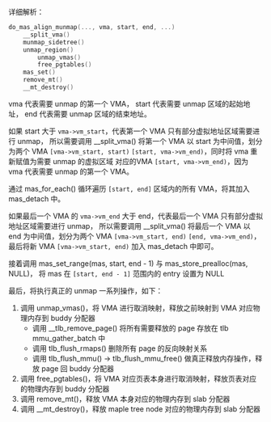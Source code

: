 详细解析：

```c
do_mas_align_munmap(..., vma, start, end, ...)
    __split_vma()
    munmap_sidetree()
    unmap_region()
        unmap_vmas()
        free_pgtables()
    mas_set()
    remove_mt()
    __mt_destroy()
```

vma 代表需要 unmap 的第一个 VMA，
start 代表需要 unmap 区域的起始地址，
end 代表需要 unmap 区域的结束地址。

如果 start 大于 `vma->vm_start`，代表第一个 VMA 只有部分虚拟地址区域需要进行 unmap，
所以需要调用 __split_vma() 将第一个 VMA 以 start 为中间值，划分为两个 VMA
`[vma->vm_start, start)` `[start, vma->vm_end)`，同时将 vma 重新赋值为需要 unmap 的虚拟区域
对应的VMA `[start, vma->vm_end)`，因为 vma 代表需要 unmap 的第一个 VMA。

通过 mas_for_each() 循环遍历 `[start, end]` 区域内的所有 VMA，将其加入 mas_detach 中。

如果最后一个 VMA 的 `vma->vm_end` 大于 end，代表最后一个 VMA 只有部分虚拟地址区域需要进行 unmap，
所以需要调用 __split_vma() 将最后一个 VMA 以 end 为中间值，划分为两个 VMA
`[vma->vm_start, end)` `[end, vma->vm_end)`，最后将新 VMA `[vma->vm_start, end)`
加入 mas_detach 中即可。

接着调用 mas_set_range(mas, start, end - 1) 与 mas_store_prealloc(mas, NULL)，
将 mas 在 `[start, end - 1]` 范围内的 entry 设置为 NULL

最后，将执行真正的 unmap 一系列操作，如下：

1. 调用 unmap_vmas()，将 VMA 进行取消映射，释放之前映射到 VMA 对应物理内存到 buddy 分配器
    * 调用 __tlb_remove_page() 将所有需要释放的 page 存放在 tlb mmu_gather_batch 中
    * 调用 tlb_flush_rmaps() 删除所有 page 的反向映射关系
    * 调用 tlb_flush_mmu() -> tlb_flush_mmu_free() 做真正释放内存操作，释放 page 回 buddy 分配器
2. 调用 free_pgtables()，将 VMA 对应页表本身进行取消映射，释放页表对应的物理内存到 buddy 分配器
3. 调用 remove_mt()，释放 VMA 本身对应的物理内存到 slab 分配器
4. 调用 __mt_destroy()，释放 maple tree node 对应的物理内存到 slab 分配器

